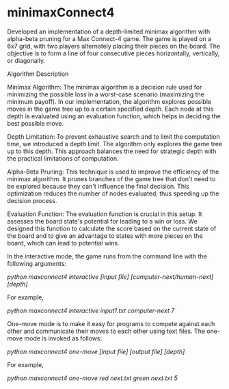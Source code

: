 # minimaxConnect4

Developed an implementation of a depth-limited minimax algorithm with alpha-beta pruning for a Max Connect-4 game. 
The game is played on a 6x7 grid, with two players alternately placing their pieces on the board. 
The objective is to form a line of four consecutive pieces horizontally, vertically, or diagonally.

Algorithm Description

Minimax Algorithm: The minimax algorithm is a decision rule used for minimizing the possible loss in a worst-case scenario (maximizing the minimum payoff). 
In our implementation, the algorithm explores possible moves in the game tree up to a certain specified depth. 
Each node at this depth is evaluated using an evaluation function, which helps in deciding the best possible move.

Depth Limitation: To prevent exhaustive search and to limit the computation time, we introduced a depth limit. 
The algorithm only explores the game tree up to this depth. 
This approach balances the need for strategic depth with the practical limitations of computation.

Alpha-Beta Pruning: This technique is used to improve the efficiency of the minimax algorithm. 
It prunes branches of the game tree that don't need to be explored because they can't influence the final decision. 
This optimization reduces the number of nodes evaluated, thus speeding up the decision process.

Evaluation Function: The evaluation function is crucial in this setup. 
It assesses the board state's potential for leading to a win or loss. 
We designed this function to calculate the score based on the current state of the board and to give an advantage to states with more pieces on the board, which can lead to potential wins.

In the interactive mode, the game runs from the command line with the following arguments:

_python maxconnect4 interactive [input file] [computer-next/human-next] [depth]_

For example,

_python maxconnect4 interactive input1.txt computer-next 7_

One-move mode is to make it easy for programs to compete against each other and communicate
their moves to each other using text files. The one-move mode is invoked as follows:

_python maxconnect4 one-move [input file] [output file] [depth]_

For example,

_python maxconnect4 one-move red next.txt green next.txt 5_

